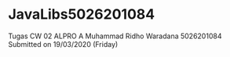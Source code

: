 # JavaLibs5026201084
Tugas CW 02 ALPRO A
Muhammad Ridho Waradana 5026201084
Submitted on 19/03/2020 (Friday)
